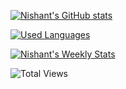 [![Nishant's GitHub stats](https://github-readme-stats.vercel.app/api?username=nishant-666&show_icons=true&theme=merko)](https://github.com/nishant-666/github-readme-stats)

[![Used Languages](https://github-readme-stats.vercel.app/api/top-langs/?username=nishant-666&show_icons=true&theme=merko)](https://github.com/nishant-666/github-readme-stats)

[![Nishant's Weekly Stats](https://github-readme-stats.vercel.app/api/wakatime?username=nishant-666&show_icons=true&theme=merko)](https://github.com/nishant-666/github-readme-stats)

![Total Views](https://komarev.com/ghpvc/?username=nishant-666&show_icons=true&theme=merko&color=green)
